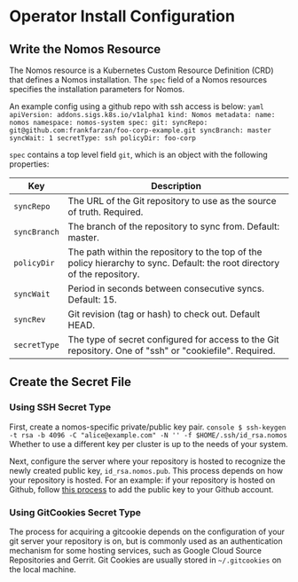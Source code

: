 # Operator Install Configuration

## Write the Nomos Resource

The Nomos resource is a Kubernetes Custom Resource Definition (CRD) that defines
a Nomos installation. The `spec` field of a Nomos resources specifies the
installation parameters for Nomos.

An example config using a github repo with ssh access is below: `yaml
apiVersion: addons.sigs.k8s.io/v1alpha1 kind: Nomos metadata: name: nomos
namespace: nomos-system spec: git: syncRepo:
git@github.com:frankfarzan/foo-corp-example.git syncBranch: master syncWait: 1
secretType: ssh policyDir: foo-corp`

`spec` contains a top level field `git`, which is an object with the following
properties:

Key          | Description
------------ | -----------
`syncRepo`   | The URL of the Git repository to use as the source of truth. Required.
`syncBranch` | The branch of the repository to sync from. Default: master.
`policyDir`  | The path within the repository to the top of the policy hierarchy to sync. Default: the root directory of the repository.
`syncWait`   | Period in seconds between consecutive syncs. Default: 15.
`syncRev`    | Git revision (tag or hash) to check out. Default HEAD.
`secretType` | The type of secret configured for access to the Git repository. One of "ssh" or "cookiefile". Required.

## Create the Secret File

### Using SSH Secret Type

First, create a nomos-specific private/public key pair. `console $ ssh-keygen -t
rsa -b 4096 -C "alice@example.com" -N '' -f $HOME/.ssh/id_rsa.nomos` Whether to
use a different key per cluster is up to the needs of your system.

Next, configure the server where your repository is hosted to recognize the
newly created public key, `id_rsa.nomos.pub`. This process depends on how your
repository is hosted. For an example: if your repository is hosted on Github,
follow
[this process](https://help.github.com/articles/adding-a-new-ssh-key-to-your-github-account/)
to add the public key to your Github account.

### Using GitCookies Secret Type

The process for acquiring a gitcookie depends on the configuration of your git
server your repository is on, but is commonly used as an authentication
mechanism for some hosting services, such as Google Cloud Source Repositories
and Gerrit. Git Cookies are usually stored in `~/.gitcookies` on the local
machine.
